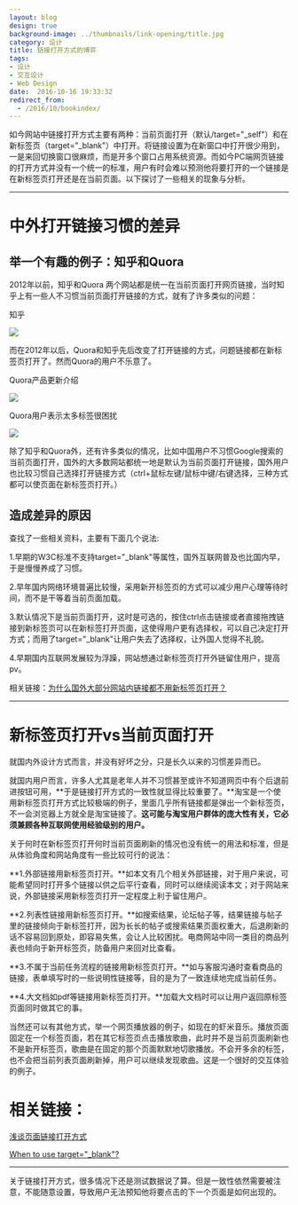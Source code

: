 ```yaml
---
layout: blog
design: true
background-image: ../thumbnails/link-opening/title.jpg
category: 设计
title: 链接打开方式的博弈
tags:
- 设计
- 交互设计
- Web Design
date:  2016-10-16 19:33:32
redirect_from:
  - /2016/10/bookindex/
---
```


如今网站中链接打开方式主要有两种：当前页面打开（默认/target="_self"）和在新标签页（target="_blank"）中打开。将链接设置为在新窗口中打开很少用到，一是来回切换窗口很麻烦，而是开多个窗口占用系统资源。而如今PC端网页链接的打开方式并没有一个统一的标准，用户有时会难以预测他将要打开的一个链接是在新标签页打开还是在当前页面。以下探讨了一些相关的现象与分析。

------

# 中外打开链接习惯的差异

## 举一个有趣的例子：知乎和Quora

2012年以前，知乎和Quora 两个网站都是统一在当前页面打开网页链接，当时知乎上有一些人不习惯当前页面打开链接的方式，就有了许多类似的问题：

知乎

![](http://upload-images.jianshu.io/upload_images/746926-990ddd7e714ab240.png?imageMogr2/auto-orient/strip%7CimageView2/2/w/1240)

而在2012年以后，Quora和知乎先后改变了打开链接的方式，问题链接都在新标签页打开了。然而Quora的用户不乐意了。

Quora产品更新介绍

![](http://upload-images.jianshu.io/upload_images/746926-6b4de52741f29aa8.png?imageMogr2/auto-orient/strip%7CimageView2/2/w/1240)

Quora用户表示太多标签很困扰

![](http://upload-images.jianshu.io/upload_images/746926-0241dda219270894.png?imageMogr2/auto-orient/strip%7CimageView2/2/w/1240)



除了知乎和Quora外，还有许多类似的情况，比如中国用户不习惯Google搜索的当前页面打开，国外的大多数网站都统一地是默认为当前页面打开链接，国外用户也比较习惯自己选择打开链接方式（ctrl+鼠标左键/鼠标中键/右键选择，三种方式都可以使页面在新标签页打开。）

## 造成差异的原因

查找了一些相关资料，主要有下面几个说法:

1.早期的W3C标准不支持target="_blank"等属性，国外互联网普及也比国内早，于是慢慢养成了习惯。

2.早年国内网络环境普遍比较慢，采用新开标签页的方式可以减少用户心理等待时间，而不是干等着当前页面加载。

3.默认情况下是当前页面打开，这时是可选的，按住ctrl点击链接或者直接拖拽链接到新标签页可以在新标签打开页面，这使得用户更有选择权，可以自己决定打开方式；而用了target="_blank"让用户失去了选择权，让外国人觉得不礼貌。

4.早期国内互联网发展较为浮躁，网站想通过新标签页打开外链留住用户，提高pv。

相关链接：[为什么国外大部分网站内链接都不用新标签页打开？](https://www.zhihu.com/question/20162882)

------

# 新标签页打开vs当前页面打开

就国内外设计方式而言，并没有好坏之分，只是长久以来的习惯差异而已。

就国内用户而言，许多人尤其是老年人并不习惯甚至或许不知道网页中有个后退前进按钮可用，**于是链接打开方式的一致性就显得比较重要了。**淘宝是一个使用新标签页打开方式比较极端的例子，里面几乎所有链接都是弹出一个新标签页，不一会浏览器上方就全是淘宝链接了。**这可能与淘宝用户群体的庞大性有关，它必须兼顾各种互联网使用经验级别的用户。**

关于何时在新标签页打开何时当前页面刷新的情况也没有统一的用法和标准，但是从体验角度和网站角度有一些比较可行的说法：

**1.外部链接用新标签页打开。**如本文有几个相关外部链接，对于用户来说，可能希望同时打开多个链接以供之后平行查看，同时可以继续阅读本文；对于网站来说，外部链接采用新标签页打开一定程度上利于留住用户。

**2.列表性链接用新标签页打开。**如搜索结果，论坛帖子等，结果链接与帖子里的链接倾向于新标签打开，因为长长的帖子或搜索结果页面权重大，后退刷新的话不容易回到原处，即容易失焦，会让人比较困扰。电商网站中同一类目的商品列表也倾向于新开标签页，防备用户来回对比查看。

**3.不属于当前任务流程的链接用新标签页打开。**如与客服沟通时查看商品的链接，表单填写时的一些说明性链接等，目的是为了一致连续地完成当前任务。

**4.大文档如pdf等链接用新标签页打开。**加载大文档时可以让用户返回原标签页面同时做其它的事。

当然还可以有其他方式，举一个网页播放器的例子，如现在的虾米音乐。播放页面固定在一个标签页面，若在其它标签页点击播放歌曲，此时并不是当前页面刷新也不是新开标签页，歌曲是在固定的那个页面默默地切歌播放。不会开多余的标签，也不会把当前列表页面刷新掉，用户可以继续发现歌曲。这是一个很好的交互体验的例子。

# 相关链接：

[浅谈页面链接打开方式](https://www.douban.com/note/163436628/)

[When to use target="_blank"?](https://css-tricks.com/use-target_blank/)

------

关于链接打开方式，很多情况下还是测试数据说了算。但是一致性依然需要被注意，不能随意设置，导致用户无法预知他将要点击的下一个页面是如何出现的。